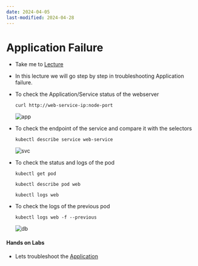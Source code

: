 ```yaml
---
date: 2024-04-05
last-modified: 2024-04-28
---
```

# Application Failure
  
  - Take me to [Lecture](https://kodekloud.com/topic/application-failure/)

  - In this lecture we will go step by step in troubleshooting Application failure.

  - To check the Application/Service status of the webserver

    ```
    curl http://web-service-ip:node-port
    ```

    ![app](app.PNG)

  - To check the endpoint of the service and compare it with the selectors

    ```
    kubectl describe service web-service
    ```   

    ![svc](svc.PNG)


  - To check the status and logs of the pod

    ```
    kubectl get pod
    ```

    ```
    kubectl describe pod web
    ```

    ```
    kubectl logs web
    ```

  - To check the logs of the previous pod

    ```
    kubectl logs web -f --previous
    ```
    
    ![db](db.PNG)


  #### Hands on Labs

  - Lets troubleshoot the [Application](https://kodekloud.com/topic/practice-test-application-failure/)